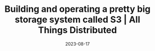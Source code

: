 ---
title: "Building and operating a pretty big storage system called S3 | All Things Distributed"
date: 2023-08-17
externalLink: https://www.allthingsdistributed.com/2023/07/building-and-operating-a-pretty-big-storage-system.html
---